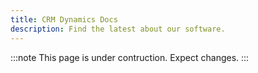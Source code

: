 ```yaml
---
title: CRM Dynamics Docs
description: Find the latest about our software.
---
```


:::note
This page is under contruction. Expect changes.
:::
